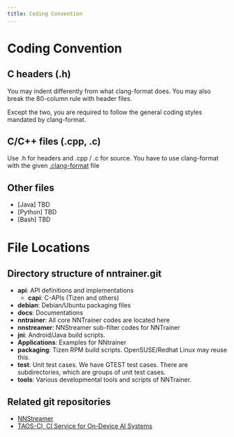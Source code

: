 ```yaml
---
title: Coding Convention
...
```


# Coding Convention

## C headers (.h)

You may indent differently from what clang-format does. You may also break the 80-column rule with header files.

Except the two, you are required to follow the general coding styles mandated by clang-format.

## C/C++ files (.cpp, .c)

Use .h for headers and .cpp / .c for source.
You have to use clang-format with the given [.clang-format](https://github.com/nnstreamer/nntrainer/blob/main/.clang-format) file


## Other files

- [Java] TBD
- [Python] TBD
- [Bash] TBD


# File Locations

## Directory structure of nntrainer.git

- **api**: API definitions and implementations
    - **capi**: C-APIs (Tizen and others)
- **debian**: Debian/Ubuntu packaging files
- **docs**: Documentations
- **nntrainer**: All core NNTrainer codes are located here
- **nnstreamer**: NNStreamer sub-filter codes for NNTrainer
- **jni**: Android/Java build scripts.
- **Applications**: Examples for NNtrainer
- **packaging**: Tizen RPM build scripts. OpenSUSE/Redhat Linux may reuse this.
- **test**: Unit test cases. We have GTEST test cases. There are subdirectories, which are groups of unit test cases.
- **tools**: Various developmental tools and scripts of NNTrainer.

## Related git repositories

- [NNStreamer](https://github.com/nnstreamer/nnstreamer)
- [TAOS-CI, CI Service for On-Device AI Systems](https://github.com/nnstreamer/TAOS-CI)
